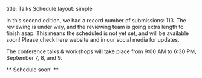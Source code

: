 title: Talks Schedule
layout: simple


In this second edition, we had a record number of submissions: 113. The reviewing is under way, and the reviewing team is going extra length to finish asap. This means the scheduled is not yet set, and will be available soon!
Please check here website and in our social media for updates.

The conference talks & workshops will take place from 9:00 AM to 6:30 PM, September 7, 8, and 9.


** Schedule soon! **


[//]: # (<center>[<button class="btn">View schedule!</button>]&#40;https://pretalx.evolutio.pt/pyconpt2022/schedule/&#41;{:target="_blank"}</center>)
